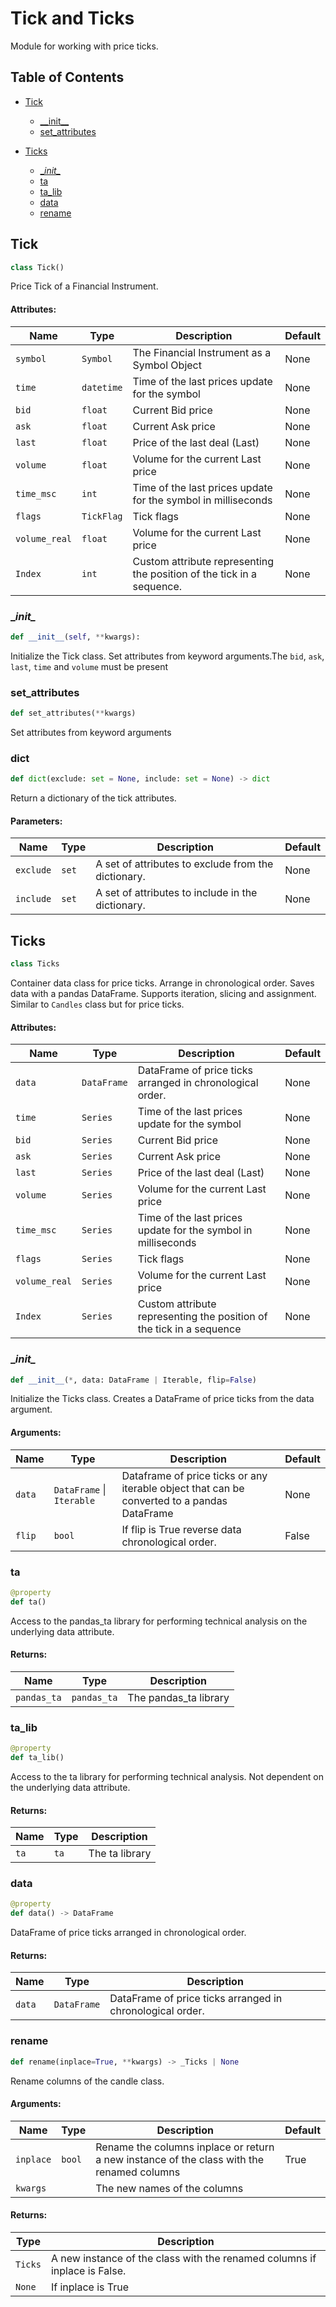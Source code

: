 # Tick and Ticks
Module for working with price ticks.

## Table of Contents
- [Tick](#tick.tick)
  - [\_\_init\_\_](#tick.__init__)
  - [set_attributes](#tick.set_attributes)

- [Ticks](#ticks.ticks)
  - [\__init\__](#ticks.__init__)
  - [ta](#ticks.ta)
  - [ta_lib](#ticks.ta_lib)
  - [data](#ticks.data)
  - [rename](#ticks.rename)


<a id='tick.tick'></a>
## Tick
```python
class Tick()
```
Price Tick of a Financial Instrument.
#### Attributes:
| Name          | Type       | Description                                                           | Default |
|---------------|------------|-----------------------------------------------------------------------|---------|
| `symbol`      | `Symbol`   | The Financial Instrument as a Symbol Object                           | None    |
| `time`        | `datetime` | Time of the last prices update for the symbol                         | None    |
| `bid`         | `float`    | Current Bid price                                                     | None    |
| `ask`         | `float`    | Current Ask price                                                     | None    |
| `last`        | `float`    | Price of the last deal (Last)                                         | None    |
| `volume`      | `float`    | Volume for the current Last price                                     | None    |
| `time_msc`    | `int`      | Time of the last prices update for the symbol in milliseconds         | None    |
| `flags`       | `TickFlag` | Tick flags                                                            | None    |
| `volume_real` | `float`    | Volume for the current Last price                                     | None    |
| `Index`       | `int`      | Custom attribute representing the position of the tick in a sequence. | None    |


<a id="tick.__init__"></a>
### \__init\__
```python
def __init__(self, **kwargs):
```
Initialize the Tick class. Set attributes from keyword arguments.The `bid`, `ask`, `last`, `time` and `volume` must be present


<a id="tick.set_attributes"></a>
### set_attributes
```python
def set_attributes(**kwargs)
```
Set attributes from keyword arguments


<a id="tick.dict"></a>
### dict
```python
def dict(exclude: set = None, include: set = None) -> dict
```
Return a dictionary of the tick attributes.

#### Parameters:
| Name      | Type  | Description                                         | Default |
|-----------|-------|-----------------------------------------------------|---------|
| `exclude` | `set` | A set of attributes to exclude from the dictionary. | None    |
| `include` | `set` | A set of attributes to include in the dictionary.   | None    |


<a id="ticks.ticks"></a>
## Ticks
```python
class Ticks
```
Container data class for price ticks. Arrange in chronological order. Saves data with a pandas DataFrame.
Supports iteration, slicing and assignment. Similar to `Candles` class but for price ticks.
  
#### Attributes:
| Name          | Type        | Description                                                          | Default |
|---------------|-------------|----------------------------------------------------------------------|---------|
| `data`        | `DataFrame` | DataFrame of price ticks arranged in chronological order.            | None    |
| `time`        | `Series`    | Time of the last prices update for the symbol                        | None    |
| `bid`         | `Series`    | Current Bid price                                                    | None    |
| `ask`         | `Series`    | Current Ask price                                                    | None    |
| `last`        | `Series`    | Price of the last deal (Last)                                        | None    |
| `volume`      | `Series`    | Volume for the current Last price                                    | None    |
| `time_msc`    | `Series`    | Time of the last prices update for the symbol in milliseconds        | None    |
| `flags`       | `Series`    | Tick flags                                                           | None    |
| `volume_real` | `Series`    | Volume for the current Last price                                    | None    |
| `Index`       | `Series`    | Custom attribute representing the position of the tick in a sequence | None    |


<a id="ticks.__init__"></a>
### \__init\__
```python
def __init__(*, data: DataFrame | Iterable, flip=False)
```
Initialize the Ticks class. Creates a DataFrame of price ticks from the data argument.
#### Arguments:
| Name   | Type                      | Description                                                                                 | Default |
|--------|---------------------------|---------------------------------------------------------------------------------------------|---------|
| `data` | `DataFrame` \| `Iterable` | Dataframe of price ticks or any iterable object that can be converted to a pandas DataFrame | None    |
| `flip` | `bool`                    | If flip is True reverse data chronological order.                                           | False   |


<a id="ticks.ta"></a>
### ta
```python
@property
def ta()
```
Access to the pandas_ta library for performing technical analysis on the underlying data attribute.
#### Returns:
| Name        | Type        | Description           |
|-------------|-------------|-----------------------|
| `pandas_ta` | `pandas_ta` | The pandas_ta library |


<a id="ticks.ta_lib"></a>
### ta_lib
```python
@property
def ta_lib()
```
Access to the ta library for performing technical analysis. Not dependent on the underlying data attribute.
#### Returns:
| Name | Type | Description    |
|------|------|----------------|
| `ta` | `ta` | The ta library |


<a id="ticks.data"></a>
### data
```python
@property
def data() -> DataFrame
```
DataFrame of price ticks arranged in chronological order.
#### Returns:
| Name   | Type        | Description                                               |
|--------|-------------|-----------------------------------------------------------|
| `data` | `DataFrame` | DataFrame of price ticks arranged in chronological order. |


<a id="ticks.rename"></a>
### rename
```python
def rename(inplace=True, **kwargs) -> _Ticks | None
```
Rename columns of the candle class.
#### Arguments:
| Name      | Type   | Description                                                                               | Default |
|-----------|--------|-------------------------------------------------------------------------------------------|---------|
| `inplace` | `bool` | Rename the columns inplace or return a new instance of the class with the renamed columns | True    |
| `kwargs`  |        | The new names of the columns                                                              |         |

#### Returns:
| Type    | Description                                                               |
|---------|---------------------------------------------------------------------------|
| `Ticks` | A new instance of the class with the renamed columns if inplace is False. |
| `None`  | If inplace is True                                                        |
